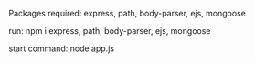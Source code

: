 Packages required: express, path, body-parser, ejs, mongoose

run: npm i express, path, body-parser, ejs, mongoose

start command: node app.js
